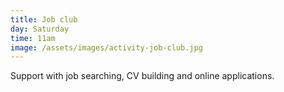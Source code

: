 ```yaml
---
title: Job club
day: Saturday
time: 11am
image: /assets/images/activity-job-club.jpg
---
```

Support with job searching, CV building and online applications.
